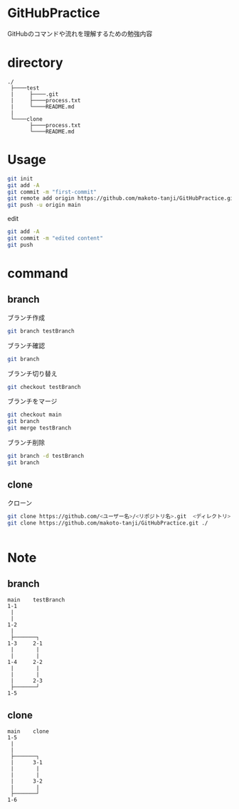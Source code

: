 # GitHubPractice

GitHubのコマンドや流れを理解するための勉強内容

# directory
```
./
 ├────test
 |     ├────.git
 |     ├────process.txt
 |     └────README.md
 |
 └────clone
       ├────process.txt
       └────README.md
```

# Usage

```bash
git init
git add -A
git commit -m "first-commit"
git remote add origin https://github.com/makoto-tanji/GitHubPractice.git
git push -u origin main
```

edit

```bash
git add -A
git commit -m "edited content"
git push
```

# command

## branch

ブランチ作成
```bash
git branch testBranch
```

ブランチ確認
```bash
git branch
```

ブランチ切り替え
```bash
git checkout testBranch
```

ブランチをマージ
```bash
git checkout main
git branch
git merge testBranch
```

ブランチ削除
```bash
git branch -d testBranch
git branch
```

## clone

クローン
```bash
git clone https://github.com/<ユーザー名>/<リポジトリ名>.git  <ディレクトリ>
git clone https://github.com/makoto-tanji/GitHubPractice.git ./
```



```bash
```


# Note

## branch
```
main    testBranch
1-1
 |
 |
1-2
 |
 ├───────┐
1-3     2-1
 |       |
 |       |
1-4     2-2
 |       |
 |       |
 |      2-3
 ├───────┘
1-5
```

## clone
```
main    clone
1-5
 |
 |
 ├───────┐
 |      3-1
 |       |
 |       |
 |      3-2
 |       |
 ├───────┘
1-6
```